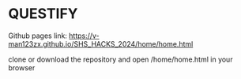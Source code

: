 # QUESTIFY

Github pages link: https://v-man123zx.github.io/SHS_HACKS_2024/home/home.html

clone or download the repository and open /home/home.html in your browser
